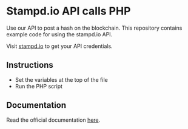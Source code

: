 # Stampd.io API calls PHP

Use our API to post a hash on the blockchain. This repository contains example code for using the stampd.io API.

Visit [stampd.io](https;//stampd.io) to get your API credentials.

## Instructions

- Set the variables at the top of the file
- Run the PHP script

## Documentation

Read the official documentation [here](https://stampd.io/api_reference/).